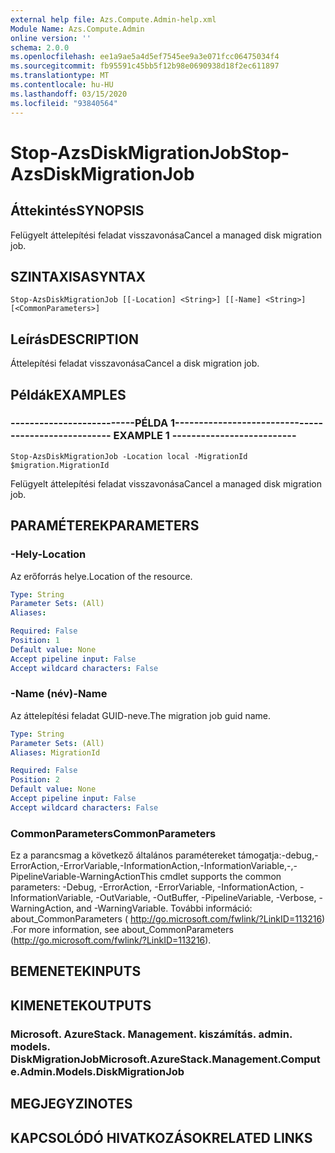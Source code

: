 ```yaml
---
external help file: Azs.Compute.Admin-help.xml
Module Name: Azs.Compute.Admin
online version: ''
schema: 2.0.0
ms.openlocfilehash: ee1a9ae5a4d5ef7545ee9a3e071fcc06475034f4
ms.sourcegitcommit: fb95591c45bb5f12b98e0690938d18f2ec611897
ms.translationtype: MT
ms.contentlocale: hu-HU
ms.lasthandoff: 03/15/2020
ms.locfileid: "93840564"
---
```

# <span data-ttu-id="8606a-101">Stop-AzsDiskMigrationJob</span><span class="sxs-lookup"><span data-stu-id="8606a-101">Stop-AzsDiskMigrationJob</span></span>

## <span data-ttu-id="8606a-102">Áttekintés</span><span class="sxs-lookup"><span data-stu-id="8606a-102">SYNOPSIS</span></span>
<span data-ttu-id="8606a-103">Felügyelt áttelepítési feladat visszavonása</span><span class="sxs-lookup"><span data-stu-id="8606a-103">Cancel a managed disk migration job.</span></span>

## <span data-ttu-id="8606a-104">SZINTAXISA</span><span class="sxs-lookup"><span data-stu-id="8606a-104">SYNTAX</span></span>

```
Stop-AzsDiskMigrationJob [[-Location] <String>] [[-Name] <String>] [<CommonParameters>]
```

## <span data-ttu-id="8606a-105">Leírás</span><span class="sxs-lookup"><span data-stu-id="8606a-105">DESCRIPTION</span></span>
<span data-ttu-id="8606a-106">Áttelepítési feladat visszavonása</span><span class="sxs-lookup"><span data-stu-id="8606a-106">Cancel a disk migration job.</span></span>

## <span data-ttu-id="8606a-107">Példák</span><span class="sxs-lookup"><span data-stu-id="8606a-107">EXAMPLES</span></span>

### <span data-ttu-id="8606a-108">--------------------------PÉLDA 1--------------------------</span><span class="sxs-lookup"><span data-stu-id="8606a-108">-------------------------- EXAMPLE 1 --------------------------</span></span>
```
Stop-AzsDiskMigrationJob -Location local -MigrationId $migration.MigrationId
```

<span data-ttu-id="8606a-109">Felügyelt áttelepítési feladat visszavonása</span><span class="sxs-lookup"><span data-stu-id="8606a-109">Cancel a managed disk migration job.</span></span>

## <span data-ttu-id="8606a-110">PARAMÉTEREK</span><span class="sxs-lookup"><span data-stu-id="8606a-110">PARAMETERS</span></span>

### <span data-ttu-id="8606a-111">-Hely</span><span class="sxs-lookup"><span data-stu-id="8606a-111">-Location</span></span>
<span data-ttu-id="8606a-112">Az erőforrás helye.</span><span class="sxs-lookup"><span data-stu-id="8606a-112">Location of the resource.</span></span>

```yaml
Type: String
Parameter Sets: (All)
Aliases: 

Required: False
Position: 1
Default value: None
Accept pipeline input: False
Accept wildcard characters: False
```

### <span data-ttu-id="8606a-113">-Name (név)</span><span class="sxs-lookup"><span data-stu-id="8606a-113">-Name</span></span>
<span data-ttu-id="8606a-114">Az áttelepítési feladat GUID-neve.</span><span class="sxs-lookup"><span data-stu-id="8606a-114">The migration job guid name.</span></span>

```yaml
Type: String
Parameter Sets: (All)
Aliases: MigrationId

Required: False
Position: 2
Default value: None
Accept pipeline input: False
Accept wildcard characters: False
```

### <span data-ttu-id="8606a-115">CommonParameters</span><span class="sxs-lookup"><span data-stu-id="8606a-115">CommonParameters</span></span>
<span data-ttu-id="8606a-116">Ez a parancsmag a következő általános paramétereket támogatja:-debug,-ErrorAction,-ErrorVariable,-InformationAction,-InformationVariable,-,-PipelineVariable-WarningAction</span><span class="sxs-lookup"><span data-stu-id="8606a-116">This cmdlet supports the common parameters: -Debug, -ErrorAction, -ErrorVariable, -InformationAction, -InformationVariable, -OutVariable, -OutBuffer, -PipelineVariable, -Verbose, -WarningAction, and -WarningVariable.</span></span> <span data-ttu-id="8606a-117">További információ: about_CommonParameters ( http://go.microsoft.com/fwlink/?LinkID=113216) .</span><span class="sxs-lookup"><span data-stu-id="8606a-117">For more information, see about_CommonParameters (http://go.microsoft.com/fwlink/?LinkID=113216).</span></span>

## <span data-ttu-id="8606a-118">BEMENETEK</span><span class="sxs-lookup"><span data-stu-id="8606a-118">INPUTS</span></span>

## <span data-ttu-id="8606a-119">KIMENETEK</span><span class="sxs-lookup"><span data-stu-id="8606a-119">OUTPUTS</span></span>

### <span data-ttu-id="8606a-120">Microsoft. AzureStack. Management. kiszámítás. admin. models. DiskMigrationJob</span><span class="sxs-lookup"><span data-stu-id="8606a-120">Microsoft.AzureStack.Management.Compute.Admin.Models.DiskMigrationJob</span></span>

## <span data-ttu-id="8606a-121">MEGJEGYZI</span><span class="sxs-lookup"><span data-stu-id="8606a-121">NOTES</span></span>

## <span data-ttu-id="8606a-122">KAPCSOLÓDÓ HIVATKOZÁSOK</span><span class="sxs-lookup"><span data-stu-id="8606a-122">RELATED LINKS</span></span>

